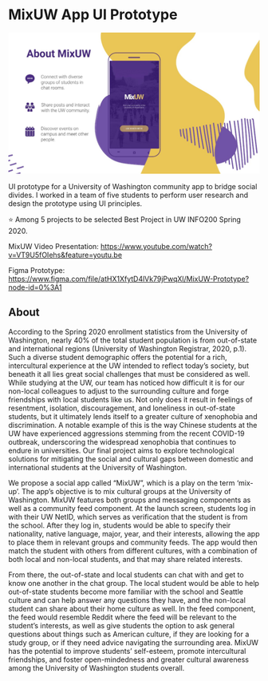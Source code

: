 # MixUW App UI Prototype
![screenshot](screenshot.jpg)

UI prototype for a University of Washington community app to bridge social divides.
I worked in a team of five students to perform user research and design the prototype using UI principles.

⭐ Among 5 projects to be selected Best Project in UW INFO200 Spring 2020.

MixUW Video Presentation:
https://www.youtube.com/watch?v=VT9U5fOIehs&feature=youtu.be

Figma Prototype:
https://www.figma.com/file/atHX1XfytD4lVk79jPwqXl/MixUW-Prototype?node-id=0%3A1

## About
According to the Spring 2020 enrollment statistics from the University of Washington,
nearly 40% of the total student population is from out-of-state and international regions
(University of Washington Registrar, 2020, p.1). Such a diverse student demographic
offers the potential for a rich, intercultural experience at the UW intended to reflect today’s
society, but beneath it all lies great social challenges that must be considered as well.
While studying at the UW, our team has noticed how difficult it is for our non-local
colleagues to adjust to the surrounding culture and forge friendships with local students
like us. Not only does it result in feelings of resentment, isolation, discouragement, and
loneliness in out-of-state students, but it ultimately lends itself to a greater culture of
xenophobia and discrimination. A notable example of this is the way Chinese students at
the UW have experienced aggressions stemming from the recent COVID-19 outbreak,
underscoring the widespread xenophobia that continues to endure in universities. Our
final project aims to explore technological solutions for mitigating the social and cultural
gaps between domestic and international students at the University of Washington.

We propose a social app called “MixUW”, which is a play on the term ‘mix-up’. The app’s
objective is to mix cultural groups at the University of Washington. MixUW features both
groups and messaging components as well as a community feed component. At the
launch screen, students log in with their UW NetID, which serves as verification that the
student is from the school. After they log in, students would be able to specify their
nationality, native language, major, year, and their interests, allowing the app to place
them in relevant groups and community feeds. The app would then match the student
with others from different cultures, with a combination of both local and non-local
students, and that may share related interests.

From there, the out-of-state and local students can chat with and get to know one
another in the chat group. The local student would be able to help out-of-state students
become more familiar with the school and Seattle culture and can help answer any
questions they have, and the non-local student can share about their home culture as
well. In the feed component, the feed would resemble Reddit where the feed will be
relevant to the student’s interests, as well as give students the option to ask general
questions about things such as American culture, if they are looking for a study group, or
if they need advice navigating the surrounding area. MixUW has the potential to improve
students’ self-esteem, promote intercultural friendships, and foster open-mindedness and
greater cultural awareness among the University of Washington students overall.
